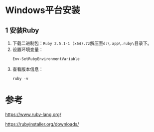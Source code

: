 # Windows平台安装

## 1 安装Ruby

1. 下载二进制包：`Ruby 2.5.1-1 (x64).7z`解压至`d:\.app\.ruby\`目录下。
2. 设置环境变量：
    ```powershell
    Env-SetRubyEnvironmentVariable
    ```
3. 查看版本信息：
    ```powershell
    ruby -v
    ```

# 参考

https://www.ruby-lang.org/

https://rubyinstaller.org/downloads/
